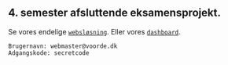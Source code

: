 ## 4. semester afsluttende eksamensprojekt. 

Se vores endelige [`websløsning`](https://www.voorde.dk/).
Eller vores [`dashboard`](https://www.voorde.dk/dashboard).

```
Brugernavn: webmaster@voorde.dk
Adgangskode: secretcode
```

